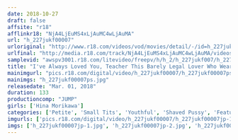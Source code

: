 ```yaml
---
date: 2018-10-27
draft: false
affsite: "r18"
afflinkr18: "NjA4LjEuMS4xLjAuMC4wLjAuMA"
url: "h_227jukf00007"
urloriginal: "http://www.r18.com/videos/vod/movies/detail/-/id=h_227jukf00007"
urlfinal: "http://media.r18.com/track/NjA4LjEuMS4xLjAuMC4wLjAuMA/videos/vod/movies/detail/-/id=h_227jukf00007"
samplevid: "awspv3001.r18.com/litevideo/freepv/h/h_2/h_227jukf007/h_227jukf007_dmb_w.mp4"
title: "I've Always Loved You, Teacher This Barely Legal Lover Who Wears The Mask Of A Virtuous Teacher Has A Plan For Breaking In His Pupil Into Fulfilling His Flesh Fantasies Hina Morikawa (A Cup Titties)"
mainimgurl: "pics.r18.com/digital/video/h_227jukf00007/h_227jukf00007ps.jpg"
mainimgs: "h_227jukf00007ps.jpg"
releasedate: "Mar. 01, 2018"
duration: 133
productioncomp: "JUMP"
girls: ['Hina Morikawa']
categories: ['Petite', 'Small Tits', 'Youthful', 'Shaved Pussy', 'Featured Actress', 'Training', 'Threesome / Foursome', 'Hi-Def']
imgurls: ['pics.r18.com/digital/video/h_227jukf00007/h_227jukf00007jp-1.jpg', 'pics.r18.com/digital/video/h_227jukf00007/h_227jukf00007jp-2.jpg', 'pics.r18.com/digital/video/h_227jukf00007/h_227jukf00007jp-3.jpg', 'pics.r18.com/digital/video/h_227jukf00007/h_227jukf00007jp-4.jpg', 'pics.r18.com/digital/video/h_227jukf00007/h_227jukf00007jp-5.jpg', 'pics.r18.com/digital/video/h_227jukf00007/h_227jukf00007jp-6.jpg', 'pics.r18.com/digital/video/h_227jukf00007/h_227jukf00007jp-7.jpg', 'pics.r18.com/digital/video/h_227jukf00007/h_227jukf00007jp-8.jpg', 'pics.r18.com/digital/video/h_227jukf00007/h_227jukf00007jp-9.jpg', 'pics.r18.com/digital/video/h_227jukf00007/h_227jukf00007jp-10.jpg', 'pics.r18.com/digital/video/h_227jukf00007/h_227jukf00007jp-11.jpg', 'pics.r18.com/digital/video/h_227jukf00007/h_227jukf00007jp-12.jpg', 'pics.r18.com/digital/video/h_227jukf00007/h_227jukf00007jp-13.jpg', 'pics.r18.com/digital/video/h_227jukf00007/h_227jukf00007jp-14.jpg', 'pics.r18.com/digital/video/h_227jukf00007/h_227jukf00007jp-15.jpg', 'pics.r18.com/digital/video/h_227jukf00007/h_227jukf00007jp-16.jpg', 'pics.r18.com/digital/video/h_227jukf00007/h_227jukf00007jp-17.jpg', 'pics.r18.com/digital/video/h_227jukf00007/h_227jukf00007jp-18.jpg', 'pics.r18.com/digital/video/h_227jukf00007/h_227jukf00007jp-19.jpg', 'pics.r18.com/digital/video/h_227jukf00007/h_227jukf00007jp-20.jpg']
imgs: ['h_227jukf00007jp-1.jpg', 'h_227jukf00007jp-2.jpg', 'h_227jukf00007jp-3.jpg', 'h_227jukf00007jp-4.jpg', 'h_227jukf00007jp-5.jpg', 'h_227jukf00007jp-6.jpg', 'h_227jukf00007jp-7.jpg', 'h_227jukf00007jp-8.jpg', 'h_227jukf00007jp-9.jpg', 'h_227jukf00007jp-10.jpg', 'h_227jukf00007jp-11.jpg', 'h_227jukf00007jp-12.jpg', 'h_227jukf00007jp-13.jpg', 'h_227jukf00007jp-14.jpg', 'h_227jukf00007jp-15.jpg', 'h_227jukf00007jp-16.jpg', 'h_227jukf00007jp-17.jpg', 'h_227jukf00007jp-18.jpg', 'h_227jukf00007jp-19.jpg', 'h_227jukf00007jp-20.jpg']
---
```

